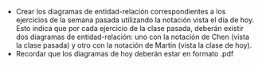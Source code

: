 - Crear los diagramas de entidad-relación correspondientes a los ejercicios de la semana pasada utilizando la notación vista el día de hoy.
Esto indica que por cada ejercicio de la clase pasada, deberán existir dos diagramas de entidad-relación: uno con la notación de Chen (vista la
clase pasada) y otro con la notación de Martin (vista la clase de hoy).
- Recordar que los diagramas de hoy deberán estar en formato .pdf
